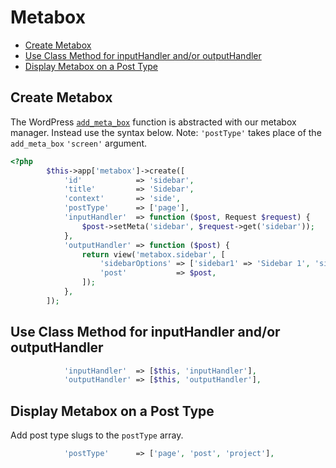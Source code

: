 # Metabox

- [Create Metabox](#create-metabox)
- [Use Class Method for inputHandler and/or outputHandler](#use-class-method-for-inputhandler-andor-outputhandler)
- [Display Metabox on a Post Type](#display-metabox-on-a-post-type)

## Create Metabox
The WordPress [`add_meta_box`](https://developer.wordpress.org/reference/functions/add_meta_box/) function is abstracted with our metabox manager. Instead use the syntax below. Note: `'postType'` takes place of the `add_meta_box` `'screen'` argument.

```php
<?php
        $this->app['metabox']->create([
            'id'            => 'sidebar',
            'title'         => 'Sidebar',
            'context'       => 'side',
            'postType'      => ['page'],
            'inputHandler'  => function ($post, Request $request) {
                $post->setMeta('sidebar', $request->get('sidebar'));
            },
            'outputHandler' => function ($post) {
                return view('metabox.sidebar', [
                    'sidebarOptions' => ['sidebar1' => 'Sidebar 1', 'sidebar2' => 'Sidebar 2'],
                    'post'           => $post,
                ]);
            },
        ]);
```

## Use Class Method for inputHandler and/or outputHandler

```php
            'inputHandler'  => [$this, 'inputHandler'],
            'outputHandler' => [$this, 'outputHandler'],
```

## Display Metabox on a Post Type

Add post type slugs to the `postType` array.

```php
            'postType'      => ['page', 'post', 'project'],
```
